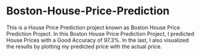 # Boston-House-Price-Prediction
This is a House Price Prediction project known as Boston House Price Prediction Project. 
In this Boston House Price Prediction Project, I predicted House Prices with a Good Accuracy of 97.3%. 
In the last, I also visualized the results by plotting my predicted price with the actual price.
